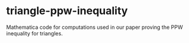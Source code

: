 # triangle-ppw-inequality
Mathematica code for computations used in our paper proving the PPW inequality for triangles.
